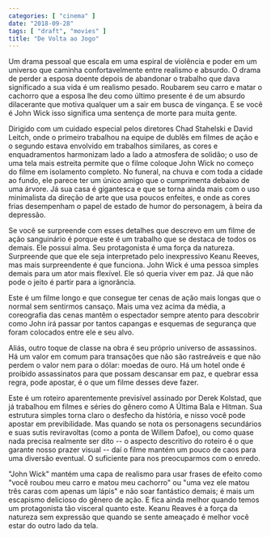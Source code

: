 ```yaml
---
categories: [ "cinema" ]
date: "2018-09-28"
tags: [ "draft", "movies" ]
title: "De Volta ao Jogo"
---
```

Um drama pessoal que escala em uma espiral de violência e poder em um universo que caminha confortavelmente entre realismo e absurdo. O drama de perder a esposa doente depois de abandonar o trabalho que dava significado a sua vida é um realismo pesado. Roubarem seu carro e matar o cachorro que a esposa lhe deu como último presente é de um absurdo dilacerante que motiva qualquer um a sair em busca de vingança. E se você é John Wick isso significa uma sentença de morte para muita gente.

Dirigido com um cuidado especial pelos diretores Chad Stahelski e David Leitch, onde o primeiro trabalhou na equipe de dublês em filmes de ação e o segundo estava envolvido em trabalhos similares, as cores e enquadramentos harmonizam lado a lado a atmosfera de solidão; o uso de uma tela mais estreita permite que o filme coloque John Wick no começo do filme em isolamento completo. No funeral, na chuva e com toda a cidade ao fundo, ele parece ter um único amigo que o cumprimenta debaixo de uma árvore. Já sua casa é gigantesca e que se torna ainda mais com o uso minimalista da direção de arte que usa poucos enfeites, e onde as cores frias desempenham o papel de estado de humor do personagem, à beira da depressão.

Se você se surpreende com esses detalhes que descrevo em um filme de ação sanguinário é porque este é um trabalho que se destaca de todos os demais. Ele possui alma. Seu protagonista é uma força da natureza. Surpreende que que ele seja interpretado pelo inexpressivo Keanu Reeves, mas mais surpreendente é que funciona. John Wick é uma pessoa simples demais para um ator mais flexível. Ele só queria viver em paz. Já que não pode o jeito é partir para a ignorância.

Este é um filme longo e que consegue ter cenas de ação mais longas que o normal sem sentirmos cansaço. Mais uma vez acima da média, a coreografia das cenas mantêm o espectador sempre atento para descobrir como John irá passar por tantos capangas e esquemas de segurança que foram colocados entre ele e seu alvo.

Aliás, outro toque de classe na obra é seu próprio universo de assassinos. Há um valor em comum para transações que não são rastreáveis e que não perdem o valor nem para o dólar: moedas de ouro. Há um hotel onde é proibido assassinatos para que possam descansar em paz, e quebrar essa regra, pode apostar, é o que um filme desses deve fazer.

Este é um roteiro aparentemente previsível assinado por Derek Kolstad, que já trabalhou em filmes e séries do gênero como A Última Bala e Hitman. Sua estrutura simples torna claro o desfecho da história, e nisso você pode apostar em previbilidade. Mas quando se nota os personagens secundários e suas sutis reviravoltas (como a ponta de Willem Dafoe), ou como quase nada precisa realmente ser dito -- o aspecto descritivo do roteiro é o que garante nosso prazer visual -- daí o filme mantém um pouco de caos para uma diversão eventual. O suficiente para nos preocuparmos com o enredo.

"John Wick" mantém uma capa de realismo para usar frases de efeito como "você roubou meu carro e matou meu cachorro" ou "uma vez ele matou três caras com apenas um lápis" e não soar fantástico demais; é mais um escapismo delicioso do gênero de ação. E fica ainda melhor quando temos um protagonista tão visceral quanto este. Keanu Reaves é a força da natureza sem expressão que quando se sente ameaçado é melhor você estar do outro lado da tela.
